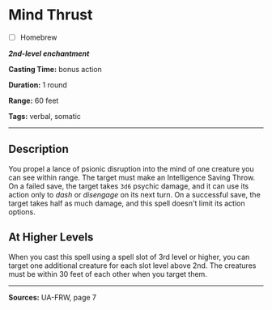 # Mind Thrust

- [ ] Homebrew

***2nd-level enchantment***

**Casting Time:** bonus action

**Duration:** 1 round

**Range:** 60 feet

**Tags:** verbal, somatic

---

## Description
You propel a lance of psionic disruption into the mind of one creature you can see within range.
The target must make an Intelligence Saving Throw.
On a failed save, the target takes `3d6` psychic damage, and it can use its action only to *dash* or *disengage* on its next turn.
On a successful save, the target takes half as much damage, and this spell doesn't limit its action options.

## At Higher Levels
When you cast this spell using a spell slot of 3rd level or higher, you can target one additional creature for each slot level above 2nd.
The creatures must be within 30 feet of each other when you target them.

---

**Sources:** UA-FRW, page 7
